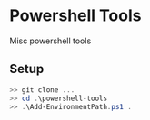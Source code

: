 # Powershell Tools
Misc powershell tools


## Setup
```powershell
>> git clone ...
>> cd .\powershell-tools
>> .\Add-EnvironmentPath.ps1 .
``` 